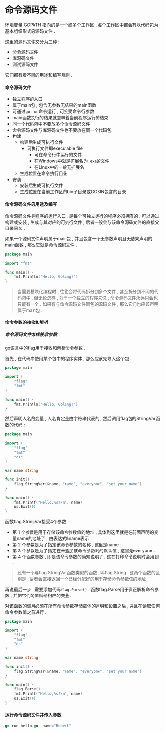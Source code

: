 # 命令源码文件

环境变量 GOPATH 指向的是一个或多个工作区 , 每个工作区中都会有以代码包为基本组织形式的源码文件 .

这里的源码文件又分为三种 :

* 命令源码文件
* 库源码文件
* 测试源码文件

它们都有着不同的用途和编写规则 .

#### 命令源码文件

* 独立程序的入口
* 属于main包 , 包含无参数无结果的main函数
* 可通过`go run`命令运行 , 可接受命令行参数
* main函数执行的结果就意味着当前程序运行的结束
* 同一个代码包中不要放多个命令源码文件
* 命令源码文件与库源码文件也不要放在同一个代码包
* 构建
  * 构建后生成可执行文件
    * 可执行文件即executable file
      * 可在命令行中运行的文件
      * 在Windows中就是扩展名为`.exe`的文件
      * 在Linux中的一般无扩展名
  * 生成位置在命令执行目录
* 安装
  * 安装后生成可执行文件
  * 生成位置在当前工作区的bin子目录或GOBIN包含的目录

#### 命令源码文件的用途及编写

命令源码文件是程序的运行入口 , 是每个可独立运行的程序必须拥有的 . 可以通过构建或安装 , 生成与其对应的可执行文件 , 后者一般会与该命令源码文件的直接父目录同名 .

如果一个源码文件声明属于main包 , 并且包含一个无参数声明且无结果声明的main函数 , 那么它就是命令源码文件 .

```go
package main

import "fmt"

func main() {
    fmt.Println("Hello, Golang!")
}
```

> 当需要模块化编程时 , 往往会将代码拆分到多个文件 , 甚至拆分到不同的代码包中 . 但无论怎样 , 对于一个独立的程序来说 , 命令源码文件永远只会也只能有一个 . 如果有与命令源码文件同包的源码文件 , 那么它们也应该声明属于main包 .

#### 命令参数的接收和解析

##### **命令源码文件怎样接收参数**

go语言中的flag用于接收和解析命令参数 .

首先 , 在代码中使用某个包中的程序实体 , 那么应该先导入这个包 .

```go
package main

import (
    "flag"
    "fmt"
)

func main() {
    fmt.Println("Hello, Golang!")
}
```

然后声明人名的变量 , 人名肯定是由字符串代表的 , 然后调用flag包的StringVar函数的代码 :

```go
package main

import (
    "flag"
    "fmt"
    "os"
)

var name string

func init() {
    flag.StringVar(&name, "name", "everyone", "set your name")
}

func main() {
    fmt.Printf("Hello,%s!\n", name)
    os.Exit(0)
}
```

函数flag.StringVar接受4个参数

* 第 1 个参数是用于存储该命令参数值的地址 , 具体到这里就是在前面声明的变量name的地址了 , 由表达式&name表示
* 第 2 个参数是为了指定该命令参数的名称 , 这里是name . 
* 第 3 个参数是为了指定在未追加该命令参数时的默认值 , 这里是everyone . 
* 第 4 个函数参数 , 即是该命令参数的简短说明了 , 这在打印命令说明时会用到 . 

> 还有一个与flag.StringVar函数类似的函数 , 叫flag.String . 这两个函数的区别是 , 后者会直接返回一个已经分配好的用于存储命令参数值的地址 .

再说最后一步 . 需要添加代码`flag.Parse()` . 函数flag.Parse用于真正解析命令参数 , 并把它们的值赋给相应的变量 .

对该函数的调用必须在所有命令参数存储载体的声明和设置之后 , 并且在读取任何命令参数值之前进行 .

```go
package main

import (
    "flag"
    "fmt"
    "os"
)

var name string

func init() {
    flag.StringVar(&name, "name", "everyone", "set your name")
}

func main() {
    flag.Parse()
    fmt.Printf("Hello,%s!\n", name)
    os.Exit(0)
}
```

#### 运行命令源码文件并传入参数

```go
go run hello.go -name="Robert"
```



